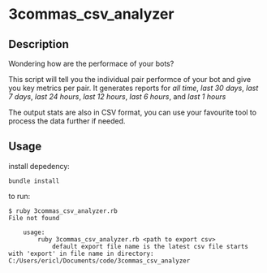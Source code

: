 # 3commas_csv_analyzer

## Description

Wondering how are the performace of your bots? 

This script will tell you the individual pair performce of your bot and give you key metrics per pair. It generates reports for *all time*, *last 30 days*, *last 7 days*, *last 24 hours*, *last 12 hours*, *last 6 hours*, and *last 1 hours* 

The output stats are also in CSV format, you can use your favourite tool to process the data further if needed.


## Usage

install depedency:

```
bundle install
```

to run:

```
$ ruby 3commas_csv_analyzer.rb
File not found

    usage:
        ruby 3commas_csv_analyzer.rb <path to export csv>
            default export file name is the latest csv file starts with 'export' in file name in directory: C:/Users/ericl/Documents/code/3commas_csv_analyzer

```
